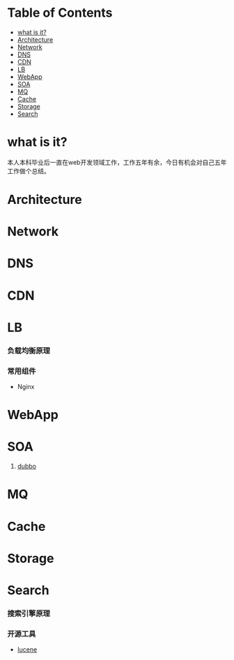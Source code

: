 # Table of Contents
* <a href="README.md#what is it?">what is it?</a>
* <a href="README.md#architecture">Architecture</a>
* <a href="README.md#network">Network</a>
* <a href="README.md#dns">DNS</a>
* <a href="README.md#cdn">CDN</a>
* <a href="README.md#lb">LB</a>
* <a href="README.md#webapp">WebApp</a>
* <a href="README.md#soa">SOA</a>
* <a href="README.md#mq">MQ</a>
* <a href="README.md#cache">Cache</a>
* <a href="README.md#storage">Storage</a>
* <a href="README.md#search">Search</a>

# what is it?
本人本科毕业后一直在web开发领域工作，工作五年有余，今日有机会对自己五年工作做个总结。


# Architecture


# Network


# DNS


# CDN


# LB
### 负载均衡原理
### 常用组件
* Nginx

# WebApp


# SOA
1. <a href="http://dubbo.io/">dubbo</a>

# MQ


# Cache


# Storage


# Search
### 搜索引擎原理
### 开源工具
* <a href="https://lucene.apache.org/">lucene</a>
